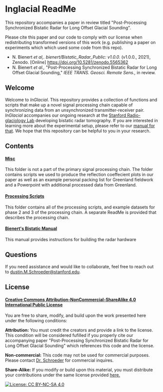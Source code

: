 # Inglacial ReadMe
This repository accompanies a paper in review titled "Post-Processing Synchronized Bistatic Radar for Long Offset Glacial Sounding". 

Please cite this paper and our code to comply with our license when redistributing transformed versions of this work (e.g. publishing a paper on experiments which which used some code from this repo). 
* N. Bienert *et al,.* *bienert/Bistatic_Radar_Public: v1.0.0.* (v1.0.0., 2021), Zenodo. [Online] https://doi.org/10.5281/zenodo.5565362
* N. Bienert *et al.,* "Post-Processing Synchronized Bistatic Radar for Long Offset Glacial Sounding," *IEEE TRANS. Geosci. Remote Sens.,* in review. 

## Welcome 
Welcome to *InGlacial*. This repository provides a collection of functions and scripts that make up a novel signal processing chain capable of synchronizing data from an unsynchronized transmitter-receiver pair. *InGlacial* accompanies our ongoing research at the [Stanford Radio-glaciology Lab](https://www.radioglaciology.com/) developing bistatic radar tomography. If you are interested in learning more about the experimental setup, please refer to our [manual for that](https://github.com/bienert/Bistatic_Radar/blob/main/Bienert's%20Bistatic%20Manual.pdf). We hope that this repository can be helpful to you in your research. 


## Contents

#### [Misc](https://github.com/bienert/Bistatic_Radar/tree/main/Misc)
This folder is not a part of the primary signal processing chain. The folder contains scripts we used to produce the reflection coeffecient plots in our paper as well as an example personal packing list for Greenland fieldwork and a Powerpoint with additional processed data from Greenland. 

#### [Processing Scripts](https://github.com/bienert/Bistatic_Radar/tree/main/Processing_Scripts)
This folder contains all of the processing scripts, and example datasets for phase 2 and 3 of the processing chain. A separate ReadMe is provided that describes the processing chain.

#### [Bienert's Bistatic Manual](https://github.com/bienert/Bistatic_Radar/blob/main/Bienert's%20Bistatic%20Manual.pdf)
This manual provides instructions for building the radar hardware 

## Questions
If you need assistance and would like to collaborate, feel free to reach out to [dustin.M.Schroeder@stanford.edu](mailto:dustin.M.Schroeder@stanford.edu).

## License

#### [Creative Commons Attribution-NonCommercial-ShareAlike 4.0 International Public License](https://creativecommons.org/licenses/by-nc-sa/4.0/) 

You are free to share, modify, and build upon the work presented here under the following conditions:

**Attribution:** You must credit the creators and provide a link to the license. This condition will be considered fufilled if you properly cite our accompanying paper "Post-Processing Synchronized Bistatic Radar for Long Offset Glacial Sounding" which references this code and the license.

**Non-commercial:** This code may not be used for commercial purposes. Please contact [Dr. Schroeder](mailto:dustin.M.Schroeder@stanford.edu) for commercial inquires. 

**Share-Alike:** If you modify or build upon this material, you must distribute your contributions under the same license provided [here.](https://github.com/bienert/Bistatic_Radar/blob/main/license.txt) 

[![License: CC BY-NC-SA 4.0](https://licensebuttons.net/l/by-nc-sa/4.0/80x15.png)](https://creativecommons.org/licenses/by-nc-sa/4.0/)

 


